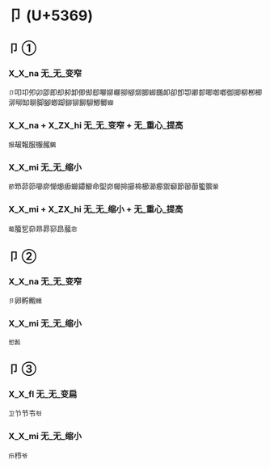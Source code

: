 # 卩 (U+5369)

## 卩 ① 

### X_X_na 无_无_变窄
`卩`叩卭夘卯卲即却卶卸㑡㑢㕁㗦㚹㟹㧕㮝㶯䐚䖼䳭卹卻卽卾卿厀唧啣喞御揤柳栁楖泖珋缷聊脚腳蝍踋鉚铆飹駠鯽鲫`䥏`

### X_X_na + X_ZX_hi 无_无_变窄 + 无_重心_提高
`报`叝報服棴赧`鵩`

### X_X_mi 无_无_缩小
`莭`笻茆笷㘉㡻㦢㸅㾡䗻䥮䲙命堲峁幯掵擳椧櫛瀄癤禦窷節篽蓹蠞籞`蘌`

### X_X_mi + X_ZX_hi 无_无_缩小 + 无_重心_提高
`蕔`箙乮奅昻昴窌皍菔`㥐`

## 卩 ②

### X_X_na 无_无_变窄
`卪`卵孵毈`贕`

### X_X_mi 无_无_缩小
`㤻㲉`

## 卩 ③ 

### X_X_fl 无_无_变扁
`卫`兯节壭`厁`

### X_X_mi 无_无_缩小
`疖`栉`爷`